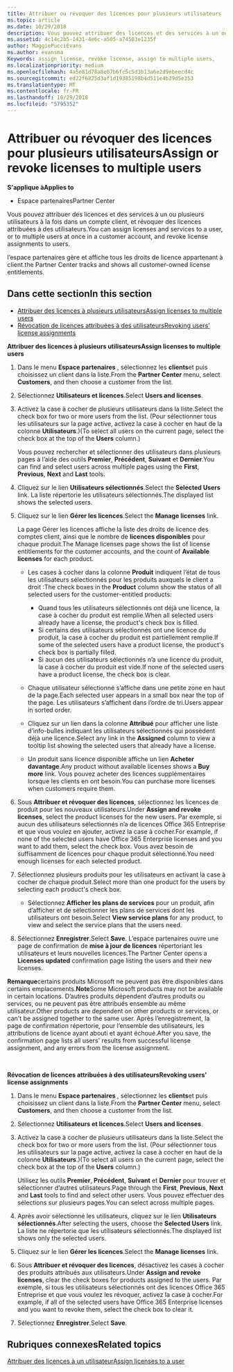 ```yaml
---
title: Attribuer ou révoquer des licences pour plusieurs utilisateurs | Espace partenaires
ms.topic: article
ms.date: 10/29/2018
description: Vous pouvez attribuer des licences et des services à un ou plusieurs utilisateurs à la fois dans un compte client, et révoquer des licences attribuées à des utilisateurs.
ms.assetid: 4c14c2b5-1431-4e6c-a505-a74503e1235f
author: MaggiePucciEvans
ms.author: evansma
Keywords: assign license, revoke license, assign to multiple users,
ms.localizationpriority: medium
ms.openlocfilehash: 4a5e81d78a8e07b6fc5c5d3b13a6e2d9ebeecd4c
ms.sourcegitcommit: ed22f6825d3af1d19385198b4d511e4b39d5e353
ms.translationtype: MT
ms.contentlocale: fr-FR
ms.lasthandoff: 10/29/2018
ms.locfileid: "5795352"
---
```

# <a name="assign-or-revoke-licenses-to-multiple-users"></a><span data-ttu-id="5177d-103">Attribuer ou révoquer des licences pour plusieurs utilisateurs</span><span class="sxs-lookup"><span data-stu-id="5177d-103">Assign or revoke licenses to multiple users</span></span>

**<span data-ttu-id="5177d-104">S'applique à</span><span class="sxs-lookup"><span data-stu-id="5177d-104">Applies to</span></span>**

-  <span data-ttu-id="5177d-105">Espace partenaires</span><span class="sxs-lookup"><span data-stu-id="5177d-105">Partner Center</span></span>

<span data-ttu-id="5177d-106">Vous pouvez attribuer des licences et des services à un ou plusieurs utilisateurs à la fois dans un compte client, et révoquer des licences attribuées à des utilisateurs.</span><span class="sxs-lookup"><span data-stu-id="5177d-106">You can assign licenses and services to a user, or to multiple users at once in a customer account, and revoke license assignments to users.</span></span>

<span data-ttu-id="5177d-107">l’espace partenaires gère et affiche tous les droits de licence appartenant à client.</span><span class="sxs-lookup"><span data-stu-id="5177d-107">the Partner Center tracks and shows all customer-owned license entitlements.</span></span>

## <a name="in-this-section"></a><span data-ttu-id="5177d-108">Dans cette section</span><span class="sxs-lookup"><span data-stu-id="5177d-108">In this section</span></span>


-   [<span data-ttu-id="5177d-109">Attribuer des licences à plusieurs utilisateurs</span><span class="sxs-lookup"><span data-stu-id="5177d-109">Assign licenses to multiple users</span></span>](#assign-licenses-to-groups)
-   [<span data-ttu-id="5177d-110">Révocation de licences attribuées à des utilisateurs</span><span class="sxs-lookup"><span data-stu-id="5177d-110">Revoking users' license assignments</span></span>](#revoking-licenses)

<a href="" id="assign-licenses-to-groups"></a>
<span data-ttu-id="5177d-111">**Attribuer des licences à plusieurs utilisateurs**</span><span class="sxs-lookup"><span data-stu-id="5177d-111">**Assign licenses to multiple users**</span></span>

1.  <span data-ttu-id="5177d-112">Dans le menu **Espace partenaires** , sélectionnez les **clients**et puis choisissez un client dans la liste.</span><span class="sxs-lookup"><span data-stu-id="5177d-112">From the **Partner Center** menu, select **Customers**, and then choose a customer from the list.</span></span>
2.  <span data-ttu-id="5177d-113">Sélectionnez **Utilisateurs et licences**.</span><span class="sxs-lookup"><span data-stu-id="5177d-113">Select **Users and licenses**.</span></span>
3.  <span data-ttu-id="5177d-114">Activez la case à cocher de plusieurs utilisateurs dans la liste.</span><span class="sxs-lookup"><span data-stu-id="5177d-114">Select the check box for two or more users from the list.</span></span> <span data-ttu-id="5177d-115">(Pour sélectionner tous les utilisateurs sur la page active, activez la case à cocher en haut de la colonne **Utilisateurs**.)</span><span class="sxs-lookup"><span data-stu-id="5177d-115">(To select all users on the current page, select the check box at the top of the **Users** column.)</span></span>

    <span data-ttu-id="5177d-116">Vous pouvez rechercher et sélectionner des utilisateurs dans plusieurs pages à l’aide des outils **Premier**, **Précédent**, **Suivant** et **Dernier**.</span><span class="sxs-lookup"><span data-stu-id="5177d-116">You can find and select users across multiple pages using the **First**, **Previous**, **Next** and **Last** tools.</span></span>

4.  <span data-ttu-id="5177d-117">Cliquez sur le lien **Utilisateurs sélectionnés**.</span><span class="sxs-lookup"><span data-stu-id="5177d-117">Select the **Selected Users** link.</span></span> <span data-ttu-id="5177d-118">La liste répertorie les utilisateurs sélectionnés.</span><span class="sxs-lookup"><span data-stu-id="5177d-118">The displayed list shows the selected users.</span></span>
5.  <span data-ttu-id="5177d-119">Cliquez sur le lien **Gérer les licences**.</span><span class="sxs-lookup"><span data-stu-id="5177d-119">Select the **Manage licenses** link.</span></span>

    <span data-ttu-id="5177d-120">La page Gérer les licences affiche la liste des droits de licence des comptes client, ainsi que le nombre de **licences disponibles** pour chaque produit.</span><span class="sxs-lookup"><span data-stu-id="5177d-120">The Manage licenses page shows the list of license entitlements for the customer accounts, and the count of **Available licenses** for each product.</span></span>

    -   <span data-ttu-id="5177d-121">Les cases à cocher dans la colonne **Produit** indiquent l’état de tous les utilisateurs sélectionnés pour les produits auxquels le client a droit&nbsp;:</span><span class="sxs-lookup"><span data-stu-id="5177d-121">The check boxes in the **Product** column show the status of all selected users for the customer-entitled products:</span></span>

        -   <span data-ttu-id="5177d-122">Quand tous les utilisateurs sélectionnés ont déjà une licence, la case à cocher du produit est remplie.</span><span class="sxs-lookup"><span data-stu-id="5177d-122">When all selected users already have a license, the product's check box is filled.</span></span>
        -   <span data-ttu-id="5177d-123">Si certains des utilisateurs sélectionnés ont une licence du produit, la case à cocher du produit est partiellement remplie.</span><span class="sxs-lookup"><span data-stu-id="5177d-123">If some of the selected users have a product license, the product's check box is partially filled.</span></span>
        -   <span data-ttu-id="5177d-124">Si aucun des utilisateurs sélectionnés n’a une licence du produit, la case à cocher du produit est vide.</span><span class="sxs-lookup"><span data-stu-id="5177d-124">If none of the selected users have a product license, the check box is clear.</span></span>
    -   <span data-ttu-id="5177d-125">Chaque utilisateur sélectionné s’affiche dans une petite zone en haut de la page.</span><span class="sxs-lookup"><span data-stu-id="5177d-125">Each selected user appears in a small box near the top of the page.</span></span> <span data-ttu-id="5177d-126">Les utilisateurs s’affichent dans l’ordre de tri.</span><span class="sxs-lookup"><span data-stu-id="5177d-126">Users appear in sorted order.</span></span>

    -   <span data-ttu-id="5177d-127">Cliquez sur un lien dans la colonne **Attribué** pour afficher une liste d’info-bulles indiquant les utilisateurs sélectionnés qui possèdent déjà une licence.</span><span class="sxs-lookup"><span data-stu-id="5177d-127">Select any link in the **Assigned** column to view a tooltip list showing the selected users that already have a license.</span></span>

    -   <span data-ttu-id="5177d-128">Un produit sans licence disponible affiche un lien **Acheter davantage**.</span><span class="sxs-lookup"><span data-stu-id="5177d-128">Any product without available licenses shows a **Buy more** link.</span></span> <span data-ttu-id="5177d-129">Vous pouvez acheter des licences supplémentaires lorsque les clients en ont besoin.</span><span class="sxs-lookup"><span data-stu-id="5177d-129">You can purchase more licenses when customers require them.</span></span>

6.  <span data-ttu-id="5177d-130">Sous **Attribuer et révoquer des licences**, sélectionnez les licences de produit pour les nouveaux utilisateurs.</span><span class="sxs-lookup"><span data-stu-id="5177d-130">Under **Assign and revoke licenses**, select the product licenses for the new users.</span></span> <span data-ttu-id="5177d-131">Par exemple, si aucun des utilisateurs sélectionnés n’a de licences Office&nbsp;365 Entreprise et que vous voulez en ajouter, activez la case à cocher.</span><span class="sxs-lookup"><span data-stu-id="5177d-131">For example, if none of the selected users have Office 365 Enterprise licenses and you want to add them, select the check box.</span></span> <span data-ttu-id="5177d-132">Vous avez besoin de suffisamment de licences pour chaque produit sélectionné.</span><span class="sxs-lookup"><span data-stu-id="5177d-132">You need enough licenses for each selected product.</span></span>
7.  <span data-ttu-id="5177d-133">Sélectionnez plusieurs produits pour les utilisateurs en activant la case à cocher de chaque produit.</span><span class="sxs-lookup"><span data-stu-id="5177d-133">Select more than one product for the users by selecting each product's check box.</span></span>
    -   <span data-ttu-id="5177d-134">Sélectionnez **Afficher les plans de services** pour un produit, afin d’afficher et de sélectionner les plans de services dont les utilisateurs ont besoin.</span><span class="sxs-lookup"><span data-stu-id="5177d-134">Select **View service plans** for any product, to view and select the service plans that the users need.</span></span>

8.  <span data-ttu-id="5177d-135">Sélectionnez **Enregistrer**.</span><span class="sxs-lookup"><span data-stu-id="5177d-135">Select **Save**.</span></span> <span data-ttu-id="5177d-136">L’espace partenaires ouvre une page de confirmation de **mise à jour de licences** répertoriant les utilisateurs et leurs nouvelles licences.</span><span class="sxs-lookup"><span data-stu-id="5177d-136">The Partner Center opens a **Licenses updated** confirmation page listing the users and their new licenses.</span></span>

<span data-ttu-id="5177d-137">**Remarque**certains produits Microsoft ne peuvent pas être disponibles dans certains emplacements.</span><span class="sxs-lookup"><span data-stu-id="5177d-137">**Note**Some Microsoft products may not be available in certain locations.</span></span> <span data-ttu-id="5177d-138">D’autres produits dépendent d’autres produits ou services, ou ne peuvent pas être attribués ensemble au même utilisateur.</span><span class="sxs-lookup"><span data-stu-id="5177d-138">Other products are dependent on other products or services, or can't be assigned together to the same user.</span></span> <span data-ttu-id="5177d-139">Après l’enregistrement, la page de confirmation répertorie, pour l’ensemble des utilisateurs, les attributions de licence ayant abouti et ayant échoué.</span><span class="sxs-lookup"><span data-stu-id="5177d-139">After you save, the confirmation page lists all users' results from successful license assignment, and any errors from the license assignment.</span></span>

 

<a href="" id="revoking-licenses"></a>
<span data-ttu-id="5177d-140">**Révocation de licences attribuées à des utilisateurs**</span><span class="sxs-lookup"><span data-stu-id="5177d-140">**Revoking users' license assignments**</span></span>

1.  <span data-ttu-id="5177d-141">Dans le menu **Espace partenaires** , sélectionnez les **clients**et puis choisissez un client dans la liste.</span><span class="sxs-lookup"><span data-stu-id="5177d-141">From the **Partner Center** menu, select **Customers**, and then choose a customer from the list.</span></span>
2.  <span data-ttu-id="5177d-142">Sélectionnez **Utilisateurs et licences**.</span><span class="sxs-lookup"><span data-stu-id="5177d-142">Select **Users and licenses**.</span></span>
3.  <span data-ttu-id="5177d-143">Activez la case à cocher de plusieurs utilisateurs dans la liste.</span><span class="sxs-lookup"><span data-stu-id="5177d-143">Select the check box for two or more users from the list.</span></span> <span data-ttu-id="5177d-144">(Pour sélectionner tous les utilisateurs sur la page active, activez la case à cocher en haut de la colonne **Utilisateurs**.)</span><span class="sxs-lookup"><span data-stu-id="5177d-144">(To select all users on the current page, select the check box at the top of the **Users** column.)</span></span>

    <span data-ttu-id="5177d-145">Utilisez les outils **Premier**, **Précédent**, **Suivant** et **Dernier** pour trouver et sélectionner d’autres utilisateurs.</span><span class="sxs-lookup"><span data-stu-id="5177d-145">Page through the **First**, **Previous**, **Next** and **Last** tools to find and select other users.</span></span> <span data-ttu-id="5177d-146">Vous pouvez effectuer des sélections sur plusieurs pages.</span><span class="sxs-lookup"><span data-stu-id="5177d-146">You can select across multiple pages.</span></span>

4.  <span data-ttu-id="5177d-147">Après avoir sélectionné les utilisateurs, cliquez sur le lien **Utilisateurs sélectionnés**.</span><span class="sxs-lookup"><span data-stu-id="5177d-147">After selecting the users, choose the **Selected Users** link.</span></span> <span data-ttu-id="5177d-148">La liste ne répertorie que les utilisateurs sélectionnés.</span><span class="sxs-lookup"><span data-stu-id="5177d-148">The displayed list shows only the selected users.</span></span>
5.  <span data-ttu-id="5177d-149">Cliquez sur le lien **Gérer les licences**.</span><span class="sxs-lookup"><span data-stu-id="5177d-149">Select the **Manage licenses** link.</span></span>
6.  <span data-ttu-id="5177d-150">Sous **Attribuer et révoquer des licences**, désactivez les cases à cocher des produits attribués aux utilisateurs.</span><span class="sxs-lookup"><span data-stu-id="5177d-150">Under **Assign and revoke licenses**, clear the check boxes for products assigned to the users.</span></span> <span data-ttu-id="5177d-151">Par exemple, si tous les utilisateurs sélectionnés ont des licences Office&nbsp;365 Entreprise et que vous voulez les révoquer, activez la case à cocher.</span><span class="sxs-lookup"><span data-stu-id="5177d-151">For example, if all of the selected users have Office 365 Enterprise licenses and you want to revoke them, select the check box to clear it.</span></span>
7.  <span data-ttu-id="5177d-152">Sélectionnez **Enregistrer**.</span><span class="sxs-lookup"><span data-stu-id="5177d-152">Select **Save**.</span></span>

## <a name="related-topics"></a><span data-ttu-id="5177d-153">Rubriques connexes</span><span class="sxs-lookup"><span data-stu-id="5177d-153">Related topics</span></span>


[<span data-ttu-id="5177d-154">Attribuer des licences à un utilisateur</span><span class="sxs-lookup"><span data-stu-id="5177d-154">Assign licenses to a user</span></span>](assign-licenses-to-users.md)

 

 



